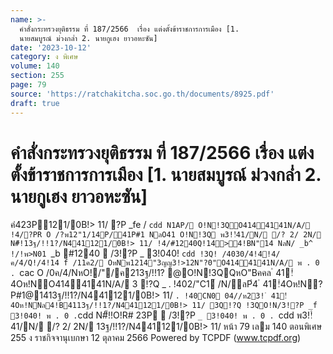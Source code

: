 ```yaml
---
name: >-
  คำสั่งกระทรวงยุติธรรม ที่ 187/2566  เรื่อง แต่งตั้งข้าราชการการเมือง [1.
  นายสมบูรณ์ ม่วงกล่ำ 2. นายกูเฮง ยาวอหะซัน]
date: '2023-10-12'
category: ง พิเศษ
volume: 140
section: 255
page: 79
source: 'https://ratchakitcha.soc.go.th/documents/8925.pdf'
draft: true
---
```


# คำสั่งกระทรวงยุติธรรม ที่ 187/2566  เรื่อง แต่งตั้งข้าราชการการเมือง [1. นายสมบูรณ์ ม่วงกล่ำ 2. นายกูเฮง ยาวอหะซัน]

คํ423P121/0B!> 11/ ?P _fe / `cdd N1AP/ O!N!3QO4144141N/A/ !4/?PR O /?พ12"1/14P/41P#1 NลO41 O!N!3Q พ3!!ํ41/N/ /? 2/ 2N/ N#็!13ฐ/!!1?/N441121/0B!> 11/ !4/#1240Q!14>4!BN"14 NลN/ _b^ !/!พ>N01 `_b  #1240  /3!?P _ 3!040! `cdd !3Q! /4030/ํ4!4!4/ค/4/Q!/4!14 f /11ค2/ OหNพ1214"3ญญ3!>12N"?0"O4144141N/A/ พ . 0 . `cac O /0ค/4/NหO!/"/ค213ฐ/!!1? @O!N!3QQหO"Bคคล ํ 41!ํ4Oห!NO4144141N/A/ 3 !?Q _ . !402/"C1์ /N/ลPํ4 ํ 41!ํ4Oห!N?P#1@1413ฐ/!!1?/N441121/0B!> 11/ ` . !40CN0 04//ห23! ํ 41!ํ4Oห!NNล4!B4113ฐ/!!1?/N441121/0B!> 11/ 3Q!?Q !3QO!N/3!?P _f 3!040! พ . 0 . `cdd N#็!!O!R# 23P  /3!?P `_ 3!040! พ . 0 . `cdd พ3!!ํ41/N/ /? 2/ 2N/ 13ฐ/!!1?/N441121/0B!> 11/ หน้า 79 เลม 140 ตอนพิเศษ 255 ง ราชกิจจานุเบกษา 12 ตุลาคม 2566 Powered by TCPDF (www.tcpdf.org)
